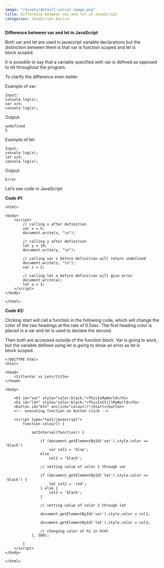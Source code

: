 ```yaml
---
image: "/assets/default-social-image.png"
title: Difference between var and let in JavaScript
categories: JavaScript-basics
---
```


**Difference between var and let in JavaScript**

Both var and let are used in javascript variable declarations but the distinction between them is that var is function scoped and let is block scoped.

It is possible to say that a variable specified with var is defined as opposed to let throughout the program.

To clarify the difference even better

Example of var:

```
Input:
console.log(x);
var x=5;
console.log(x);
```

Output:

```
undefined
5
```

Example of let:

```
Input:
console.log(x);
let x=5;
console.log(x);
```

Output:

`Error`

Let’s see code in JavaScript:

**Code #1:**

```
<html> 
  
<body> 
    <script> 
        // calling x after definition 
        var x = 5; 
        document.write(x, "\n"); 
  
        // calling y after definition  
        let y = 10; 
        document.write(y, "\n"); 
  
        // calling var z before definition will return undefined 
        document.write(z, "\n"); 
        var z = 2; 
  
        // calling let a before definition will give error 
        document.write(a); 
        let a = 3; 
    </script> 
</body> 
  
</html> 
```

**Code #2:**

Clicking start will call a function in the following code, which will change the color of the two headings at the rate of 0.5sec. The first heading color is placed in a var and let is used to declare the second.

Then both are accessed outside of the function block. Var is going to work, but the variable defined using let is going to show an error as let is block scoped.

```
<!DOCTYPE html> 
<html> 
  
<head> 
    <title>Var vs Let</title> 
</head> 
  
<body> 
  
    <h1 id="var" style="color:black;">ThisIsMyWorld</h1> 
    <h1 id="let" style="color:black;">ThisIsStillMyWorld</h1> 
    <button id="btn" onclick="colour()">Start</button> 
    <!-- executing function on button click -->
  
    <script type="text/javascript"> 
        function colour() { 
  
            setInterval(function() { 
  
                if (document.getElementById('var').style.color == 'black') 
                    var col1 = 'blue'; 
                else 
                    col1 = 'black'; 
  
                // setting value of color 1 through var 
  
                if (document.getElementById('let').style.color == 'black') { 
                    let col2 = 'red'; 
                } else { 
                    col2 = 'black'; 
                } 
  
                // setting value of color 2 through let 
  
                document.getElementById('var').style.color = col1; 
  
                document.getElementById('let').style.color = col2; 
  
                // changing color of h1 in html 
            }, 500); 
  
        } 
    </script> 
</body> 
  
</html> 
```
